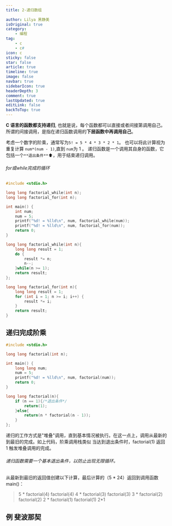 ```yaml
---
title: 2-递归数组
 
author: Lilya 黑静美
isOriginal: true
category: 
    - 编程
tag:
    - c
    - c#
icon: c
sticky: false
star: false
article: true
timeline: true
image: false
navbar: true
sidebarIcon: true
headerDepth: 3
comment: true
lastUpdated: true
editLink: false
backToTop: true
---
```


**C 语言的函数都支持递归**, 也就是说，每个函数都可以直接或者间接第调用自己。
所谓的间接调用，是指在递归函数调用的**下层函数中再调用自己**。

考虑一个数字的阶乘，通常写为`5! = 5 * 4 * 3 * 2 * 1`。
也可以将此计算视为重复计算 `num*(num - 1)`,直到 `num`为 1 。
递归函数是一个调用其自身的函数，它包括一个`**退出条件**`⬆️，用于结束递归调用。

###### for或while完成的循环

```c
#include <stdio.h>

long long factorial_while(int n);
long long factorial_for(int n);

int main() {
    int num;
    num = 5;
    printf("%d! = %lld\n", num, factorial_while(num));
    printf("%d! = %lld\n", num, factorial_for(num));
    return 0;
}

long long factorial_while(int n){
    long long result = 1;
    do {
        result *= n;
        n--;
    }while(n >= 1);
    return result;
};

long long factorial_for(int n){
    long long result = 1;
    for (int i = 1; n >= i; i++) {
        result *= i;
    }
    return result;
}
```



## 递归完成阶乘

```c
#include <stdio.h>

long long factorial(int n);

int main() {
    long long num;
    num = 5;
    printf("%d! = %lld\n", num, factorial(num));
    return 0;
}

long long factorial(n){
    if (n == 1){/*退出条件*/
        return(1);
    }else{
        return(n * factorial(n - 1));
    }
};

```

递归的工作方式是"堆叠"调用，直到基本情况被执行。在这一点上，调用从最新的到最旧的完成。如上代码，阶乘调用栈类似
当达到退出条件时，factorial(1) 返回 1 触发堆叠调用的完成。

###### 递归函数需要一个基本退出条件，以防止出现无限循环。

###### 
从最新到最旧的返回值创建以下计算，最后计算的（5 * 24）返回到调用函数 main()：

> 5 * factorial(4)
>   factorial(4) 4 * factorial(3)
>   factorial(3) 3 * factorial(2)
>   factorial(2) 2 * factorial(1)
>   factorial(1) 2*1



## 例 斐波那契

